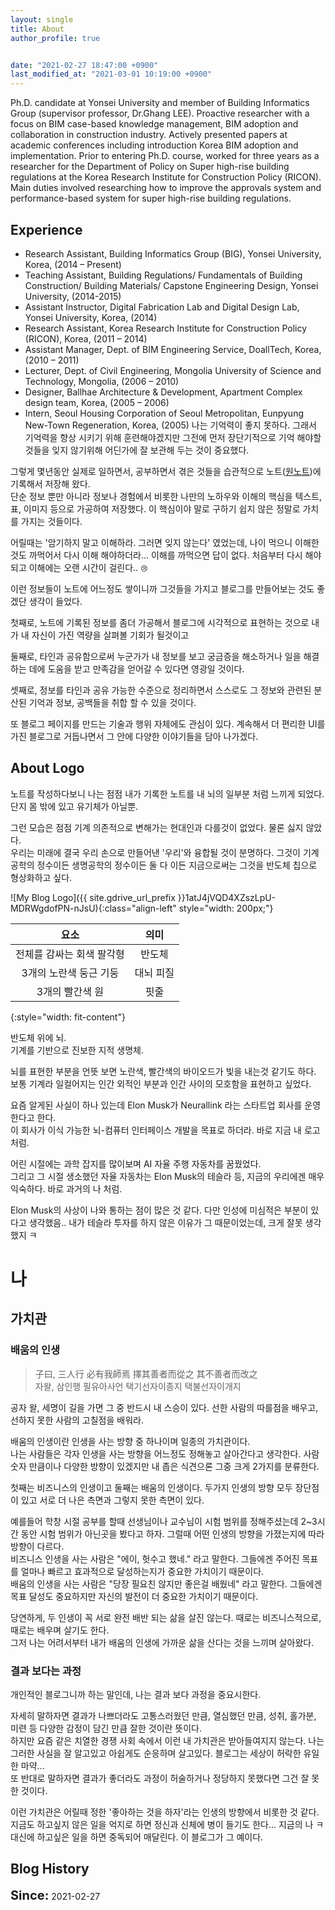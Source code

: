 ```yaml
---
layout: single
title: About
author_profile: true


date: "2021-02-27 18:47:00 +0900"
last_modified_at: "2021-03-01 10:19:00 +0900"
---
```

Ph.D. candidate at Yonsei University and member of Building Informatics Group (supervisor professor, Dr.Ghang LEE).
Proactive researcher with a focus on BIM case-based knowledge management, BIM adoption and collaboration in 
construction industry. Actively presented papers at academic conferences including introduction Korea BIM adoption 
and implementation. Prior to entering Ph.D. course, worked for three years as a researcher for the Department of 
Policy on Super high-rise building regulations at the Korea Research Institute for Construction Policy (RICON). Main 
duties involved researching how to improve the approvals system and performance-based system for super high-rise 
building regulations.

## Experience

- Research Assistant, Building Informatics Group (BIG), Yonsei University, Korea, (2014 – Present)
- Teaching Assistant, Building Regulations/ Fundamentals of Building Construction/ Building Materials/ Capstone Engineering Design, Yonsei University, (2014-2015)
- Assistant Instructor, Digital Fabrication Lab and Digital Design Lab, Yonsei University, Korea, (2014)
- Research Assistant, Korea Research Institute for Construction Policy (RICON), Korea, (2011 – 2014)
- Assistant Manager, Dept. of BIM Engineering Service, DoallTech, Korea, (2010 – 2011)
- Lecturer, Dept. of Civil Engineering, Mongolia University of Science and Technology, Mongolia, (2006 – 2010)
- Designer, Ballhae Architecture & Development, Apartment Complex design team, Korea, (2005 – 2006)
- Intern, Seoul Housing Corporation of Seoul Metropolitan, Eunpyung New-Town Regeneration, Korea, (2005)
나는 기억력이 좋지 못하다. 그래서 기억력을 향상 시키기 위해 훈련해야겠지만 그전에 먼저 장단기적으로 기억 해야할 것들을 잊지 않기위해 어딘가에 잘 보관해 두는 것이 중요했다.

그렇게 몇년동안 실제로 일하면서, 공부하면서 겪은 것들을 습관적으로
노트([원노트](https://www.microsoft.com/ko-kr/microsoft-365/onenote/digital-note-taking-app?ms.url=onenotecom&rtc=1))에
기록해서 저장해 왔다.<br/>
단순 정보 뿐만 아니라 정보나 경험에서 비롯한 나만의 노하우와 이해의 핵심을 텍스트, 표, 이미지 등으로 가공하여 저장했다.
이 핵심이야 말로 구하기 쉽지 않은 정말로 가치를 가지는 것들이다.

<span class="md-monologue">어릴때는 '암기하지 말고 이해하라. 그러면 잊지 않는다' 였었는데,
나이 먹으니 이해한것도 까먹어서 다시 이해 해야하더라... 이해를 까먹으면 답이 없다.
처음부터 다시 해야되고 이해에는 오랜 시간이 걸린다..</span> <span style="font-size: 0.8em;">😢</span>

이런 정보들이 노트에 어느정도 쌓이니까 그것들을 가지고 블로그를 만들어보는 것도 좋겠단 생각이 들었다.

첫째로, 노트에 기록된 정보를 좀더 가공해서 블로그에 시각적으로 표현하는 것으로 내가 내 자신이 가진 역량을 살펴볼 기회가 될것이고

둘째로, 타인과 공유함으로써 누군가가 내 정보를 보고 궁금증을 해소하거나 일을 해결하는 데에 도움을 받고 만족감을 얻어갈 수 있다면 영광일 것이다.

셋째로, 정보를 타인과 공유 가능한 수준으로 정리하면서 스스로도 그 정보와 관련된 분산된 기억과 정보, 공백들을 취합 할 수 있을 것이다.

또 블로그 페이지를 만드는 기술과 행위 자체에도 관심이 있다. 계속해서 더 편리한 UI를 가진 블로그로 거듭나면서 그 안에 다양한 이야기들을 담아 나가겠다.

## About Logo

노트를 작성하다보니 나는 점점 내가 기록한 노트를 내 뇌의 일부분 처럼 느끼게 되었다. 단지 몸 밖에 있고 유기체가 아닐뿐.

그런 모습은 점점 기계 의존적으로 변해가는 현대인과 다를것이 없었다. 물론 싫지 않았다.<br/>
우리는 미래에 결국 우리 손으로 만들어낸 '우리'와 융합될 것이 분명하다. 그것이 기계공학의 정수이든 생명공학의 정수이든 둘 다 이든 지금으로써는 그것을 반도체 칩으로 형상화하고 싶다.

![My Blog Logo]({{ site.gdrive_url_prefix }}1atJ4jVQD4XZszLpU-MDRWgdofPN-nJsU){:class="align-left" style="width: 200px;"}

|요소|의미|
|:---:|:---:|
|전체를 감싸는 회색 팔각형|반도체|
|3개의 노란색 둥근 기둥|대뇌 피질|
|3개의 빨간색 원|핏줄|
{:style="width: fit-content"}

반도체 위에 뇌.<br/>
기계를 기반으로 진보한 지적 생명체.

뇌를 표현한 부분을 언뜻 보면 노란색, 빨간색의 바이오드가 빛을 내는것 같기도 하다. 보통 기계라 일컬어지는 인간 외적인 부분과 인간 사이의 모호함을 표현하고 싶었다.

요즘 알게된 사실이 하나 있는데 Elon Musk가 Neurallink 라는 스타트업 회사를 운영한다고 한다.<br/>
이 회사가 이식 가능한 뇌-컴퓨터 인터페이스 개발을 목표로 하더라. 바로 지금 내 로고 처럼.

어린 시절에는 과학 잡지를 많이보며 AI 자율 주행 자동차를 꿈꿨었다.<br/>
그리고 그 시절 생소했던 자율 자동차는 Elon Musk의 테슬라 등, 지금의 우리에겐 매우 익숙하다. 바로 과거의 나 처럼.

Elon Musk의 사상이 나와 통하는 점이 많은 것 같다.
<span class="md-monologue">다만 인성에 미심적은 부분이 있다고 생각했음..
내가 테슬라 투자를 하지 않은 이유가 그 때문이었는데, 크게 잘못 생각했지 ㅋ</span>

# 나

## 가치관

### 배움의 인생

> 子曰, 三人行 必有我師焉 擇其善者而從之 其不善者而改之<br/>
> 자왈, 삼인행 필유아사언 택기선자이종지 택불선자이개지

공자 왈, 세명이 길을 가면 그 중 반드시 내 스승이 있다. 선한 사람의 따를점을 배우고, 선하지 못한 사람의 고칠점을 배워라.

배움의 인생이란 인생을 사는 방향 중 하나이며 일종의 가치관이다.<br/>
나는 사람들은 각자 인생을 사는 방향을 어느정도 정해놓고 살아간다고 생각한다.
사람 숫자 만큼이나 다양한 방향이 있겠지만 내 좁은 식견으론 그중 크게 2가지를 분류한다.

첫째는 비즈니스의 인생이고 둘째는 배움의 인생이다.
두가지 인생의 방향 모두 장단점이 있고 서로 더 나은 측면과 그렇지 못한 측면이 있다.

예를들어 학창 시절 공부를 할때 선생님이나 교수님이 시험 범위를 정해주셨는데 2~3시간 동안 시험 범위가 아닌곳을 봤다고 하자.
그럴때 어떤 인생의 방향을 가졌는지에 따라 방향이 다르다.<br/>
비즈니스 인생을 사는 사람은 "에이, 헛수고 했네." 라고 말한다.
그들에겐 주어진 목표를 얼마나 빠르고 효과적으로 달성하는지가 중요한 가치이기 때문이다.<br/>
배움의 인생을 사는 사람은 "당장 필요친 않지만 좋은걸 배웠네" 라고 말한다.
그들에겐 목표 달성도 중요하지만 자신의 발전이 더 중요한 가치이기 때문이다.

당연하게, 두 인생이 꼭 서로 완전 배반 되는 삶을 살진 않는다. 때로는 비즈니스적으로, 때로는 배우며 살기도 한다.<br/>
그저 나는 어려서부터 내가 배움의 인생에 가까운 삶을 산다는 것을 느끼며 살아왔다.

### 결과 보다는 과정

개인적인 블로그니까 하는 말인데, 나는 결과 보다 과정을 중요시한다.

자세히 말하자면 결과가 나쁘더라도 고통스러웠던 만큼, 열심했던 만큼, 성취, 홀가분, 미련 등 다양한 감정이 담긴 만큼 잘한 것이란 뜻이다.<br/>
하지만 요즘 같은 치열한 경쟁 사회 속에서 이런 내 가치관은 받아들여지지 않는다. 나는 그러한 사실을 잘 알고있고 아쉽게도 순응하며 살고있다.
<span class="md-monologue">블로그는 세상이 허락한 유일한 마약...</span><br/>
또 반대로 말하자면 결과가 좋더라도 과정이 허술하거나 정당하지 못했다면 그건 잘 못한 것이다.

이런 가치관은 어릴때 정한 '좋아하는 것을 하자'라는 인생의 방향에서 비롯한 것 같다.<br/>
지금도 하고싶지 않은 일을 억지로 하면 정신과 신체에 병이 들기도 한다... <span class="md-monologue">지금의 나 ㅋ</span><br/>
대신에 하고싶은 일을 하면 중독되어 매달린다. 이 블로그가 그 예이다.

## Blog History

<span style="font-size: 20px;font-weight: bold;">Since:</span><span> 2021-02-27 </span>
